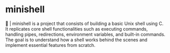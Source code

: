 # minishell
📌 | minishell is a project that consists of building a basic Unix shell using C. It replicates core shell functionalities such as executing commands, handling pipes, redirections, environment variables, and built-in commands. The goal is to understand how a shell works behind the scenes and implement essential features from scratch.
